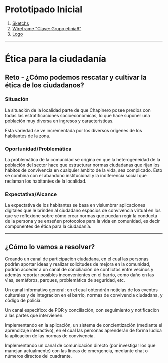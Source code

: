 # Prototipado Inicial

1.  [ Sketchs](https://github.com/strujillo6/CECC/tree/master/Prototipado%20inicial/Planeacion/sketchs)
2. [Wireframe "Clave: Grupo etinia6"](https://xd.adobe.com/view/77d61767-6e0a-4e67-6c12-69324c6e6258-01e7/?fullscreen)
3. [Logo](https://xd.adobe.com/view/77d61767-6e0a-4e67-6c12-69324c6e6258-01e7/?fullscreen)

_____________________________

# Ética para la ciudadanía

## Reto - ¿Cómo podemos rescatar y cultivar la ética de los ciudadanos?

### Situación

La situación de la localidad parte de que Chapinero posee predios con todas las  estratificaciones socioeconómicas, lo que hace suponer una población muy diversa en ingresos y características.

Esta variedad se ve incrementada por los diversos orígenes de los habitantes de la zona.

### Oportunidad/Problemática

La problemática de la comunidad se origina en que la heterogeneidad de la población del sector hace que estructurar normas ciudadanas que rijan los hábitos de convivencia en cualquier ámbito de la vida, sea complicado. Esto se combina con el abandono institucional y la indiferencia social que reclaman los habitantes de la localidad.

### Expectativa/Alcance

La expectativa de los habitantes se basa en vislumbrar aplicaciones digitales que le brinden al ciudadano espacios de convivencia virtual en los que se reflexione sobre cómo crear normas que puedan regir la conducta de la persona y se enseñen protocolos para la vida en comunidad, es decir componentes de ética para la ciudadanía.

____

## ¿Cómo lo vamos a resolver? 

Creando un canal de participaciòn ciudadana, en el cual las personas podràn aportar ideas y realizar solicitudes de mejora en la comunidad, podràn acceder a un canal de conciliaciòn de conflictos entre vecinos y además reportar posibles inconvenientes en el barrio, como daño en las vìas, semáforos, parques, problemática de seguridad, etc.

Un canal informativo general: en el cual obtendrán noticias de los eventos culturales y de integracion en el barrio, normas de convivencia ciudadana, y còdigo de policía.

Un canal específico: de PQR y conciliaciòn, con seguimiento y notificaciòn a las partes que intervienen.

Implementando en la aplicaciòn, un sistema de concientizaciòn (mediante el aprendizaje interactivo), en el cual las personas aprenderán de forma lúdica la aplicación de las normas de convivencia.

Implementando un canal de comunicación directo (por investigar los que manejan actualmente) con las líneas de emergencia, mediante chat o números directos del cuadrante.

